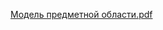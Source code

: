 
[Модель предметной области.pdf](https://github.com/rainbowpieeee/Medicine_Time/files/7611848/model.pdf)

